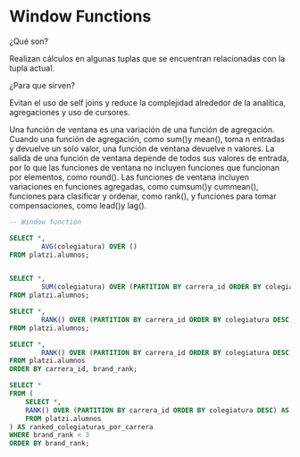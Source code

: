 # Window Functions

¿Qué son?

Realizan cálculos en algunas tuplas que se encuentran relacionadas con la tupla actual.

¿Para que sirven?

Evitan el uso de self joins y reduce la complejidad alrededor de la analítica, agregaciones y uso de cursores.

Una función de ventana es una variación de una función de agregación. Cuando una función de agregación, como sum()y mean(), toma n entradas y devuelve un solo valor, una función de ventana devuelve n valores. La salida de una función de ventana depende de todos sus valores de entrada, por lo que las funciones de ventana no incluyen funciones que funcionan por elementos, como round(). Las funciones de ventana incluyen variaciones en funciones agregadas, como cumsum()y cummean(), funciones para clasificar y ordenar, como rank(), y funciones para tomar compensaciones, como lead()y lag().

```sql
-- Window function

SELECT *,
		AVG(colegiatura) OVER ()
FROM platzi.alumnos;


SELECT *,
		SUM(colegiatura) OVER (PARTITION BY carrera_id ORDER BY colegiatura)
FROM platzi.alumnos;

SELECT *,
		RANK() OVER (PARTITION BY carrera_id ORDER BY colegiatura DESC)
FROM platzi.alumnos;

SELECT *,
		RANK() OVER (PARTITION BY carrera_id ORDER BY colegiatura DESC) AS brand_rank
FROM platzi.alumnos
ORDER BY carrera_id, brand_rank;

SELECT *
FROM (
	SELECT *,
	RANK() OVER (PARTITION BY carrera_id ORDER BY colegiatura DESC) AS brand_rank
	FROM platzi.alumnos
) AS ranked_colegiaturas_por_carrera
WHERE brand_rank < 3
ORDER BY brand_rank;
```